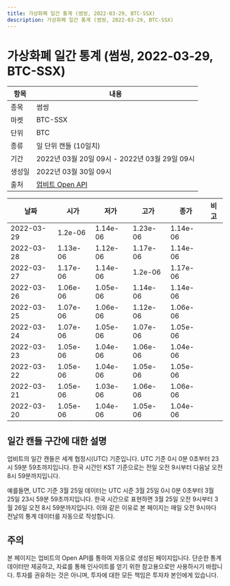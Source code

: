 ```yaml
---
title: 가상화폐 일간 통계 (썸씽, 2022-03-29, BTC-SSX)
description: 가상화폐 일간 통계 (썸씽, 2022-03-29, BTC-SSX)
---
```


가상화폐 일간 통계 (썸씽, 2022-03-29, BTC-SSX)
===

|항목|내용|
|--|--|
|종목|썸씽|
|마켓|BTC-SSX|
|단위|BTC|
|종류|일 단위 캔들 (10일치)|
|기간|2022년 03월 20일 09시 - 2022년 03월 29일 09시|
|생성일|2022년 03월 30일 09시|
|출처|[업비트 Open API](https://docs.upbit.com)|


|날짜|시가|저가|고가|종가|비고|
|--|--|--|--|--|--|
|2022-03-29|1.2e-06|1.14e-06|1.23e-06|1.14e-06|    |
|2022-03-28|1.13e-06|1.12e-06|1.17e-06|1.14e-06|    |
|2022-03-27|1.17e-06|1.14e-06|1.2e-06|1.17e-06|    |
|2022-03-26|1.06e-06|1.05e-06|1.14e-06|1.14e-06|    |
|2022-03-25|1.07e-06|1.06e-06|1.12e-06|1.06e-06|    |
|2022-03-24|1.07e-06|1.05e-06|1.07e-06|1.05e-06|    |
|2022-03-23|1.05e-06|1.04e-06|1.06e-06|1.04e-06|    |
|2022-03-22|1.05e-06|1.04e-06|1.05e-06|1.05e-06|    |
|2022-03-21|1.05e-06|1.03e-06|1.06e-06|1.06e-06|    |
|2022-03-20|1.05e-06|1.04e-06|1.05e-06|1.04e-06|    |


일간 캔들 구간에 대한 설명
---


업비트의 일간 캔들은 세계 협정시(UTC) 기준입니다. 
UTC 기준 0시 0분 0초부터 23시 59분 59초까지입니다. 
한국 시간인 KST 기준으로는 전일 오전 9시부터 다음날 오전 8시 59분까지입니다. 


예를들면, UTC 기준 3월 25일 데이터는 UTC 시준 3월 25일 0시 0분 0초부터 3월 25일 23시 59분 59초까지입니다. 
한국 시간으로 표현하면 3월 25일 오전 9시부터 3월 26일 오전 8시 59분까지입니다. 
이와 같은 이유로 본 페이지는 매일 오전 9시마다 전날의 통계 데이터를 자동으로 작성합니다. 


주의
---


본 페이지는 업비트의 Open API를 통하여 자동으로 생성된 페이지입니다. 
단순한 통계 데이터만 제공하고, 자료를 통해 인사이트를 얻기 위한 참고용으로만 사용하시기 바랍니다. 
투자를 권유하는 것은 아니며, 투자에 대한 모든 책임은 투자자 본인에게 있습니다. 
